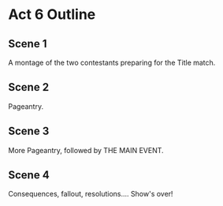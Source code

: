 # Act 6 Outline

## Scene 1

A montage of the two contestants preparing for the Title match.

## Scene 2

Pageantry.

## Scene 3

More Pageantry, followed by THE MAIN EVENT.

## Scene 4

Consequences, fallout, resolutions.... Show's over!
